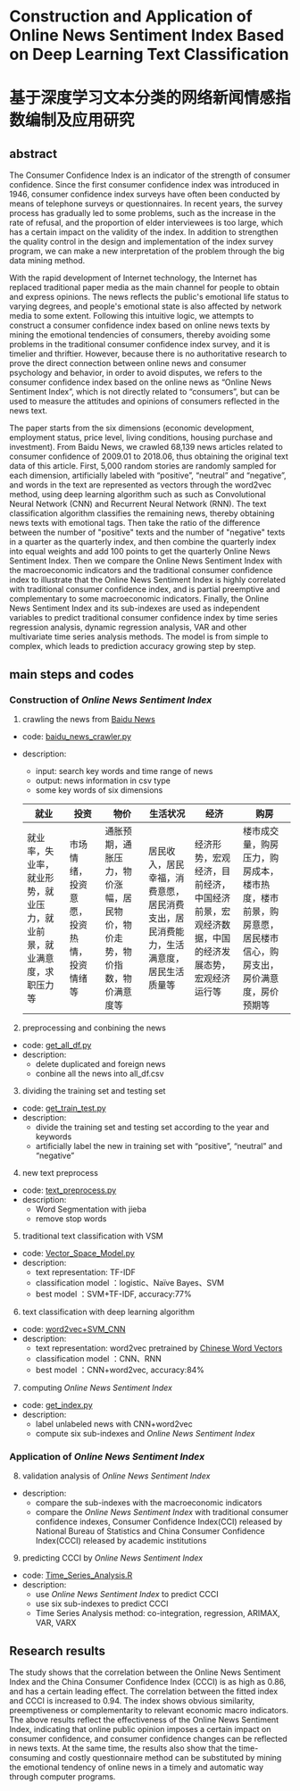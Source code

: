 # Construction and Application of Online News Sentiment Index Based on Deep Learning Text Classification
# 基于深度学习文本分类的网络新闻情感指数编制及应用研究

## abstract
The Consumer Confidence Index is an indicator of the strength of consumer confidence. Since the first consumer confidence index was introduced in 1946, consumer confidence index surveys have often been conducted by means of telephone surveys or questionnaires. In recent years, the survey process has gradually led to some problems, such as the increase in the rate of refusal, and the proportion of elder interviewees is too large, which has a certain impact on the validity of the index. In addition to strengthen the quality control in the design and implementation of the index survey program, we can make a new interpretation of the problem through the big data mining method.

With the rapid development of Internet technology, the Internet has replaced traditional paper media as the main channel for people to obtain and express opinions. The news reflects the public's emotional life status to varying degrees, and people's emotional state is also affected by network media to some extent. Following this intuitive logic, we attempts to construct a consumer confidence index based on online news texts by mining the emotional tendencies of consumers, thereby avoiding some problems in the traditional consumer confidence index survey, and it is timelier and thriftier. However, because there is no authoritative research to prove the direct connection between online news and consumer psychology and behavior, in order to avoid disputes, we refers to the consumer confidence index based on the online news as “Online News Sentiment Index”, which is not directly related to “consumers”, but can be used to measure the attitudes and opinions of consumers reflected in the news text.

The paper starts from the six dimensions (economic development, employment status, price level, living conditions, housing purchase and investment). From Baidu News, we crawled 68,139 news articles related to consumer confidence of 2009.01 to 2018.06, thus obtaining the original text data of this article. First, 5,000 random stories are randomly sampled for each dimension, artificially labeled with “positive”, “neutral” and “negative”, and words in the text are represented as vectors through the word2vec method, using deep learning algorithm such as such as Convolutional Neural Network (CNN) and Recurrent Neural Network (RNN). The text classification algorithm classifies the remaining news, thereby obtaining news texts with emotional tags. Then take the ratio of the difference between the number of "positive" texts and the number of "negative" texts in a quarter as the quarterly index, and then combine the quarterly index into equal weights and add 100 points to get the quarterly Online News Sentiment Index. Then we compare the Online News Sentiment Index with the macroeconomic indicators and the traditional consumer confidence index to illustrate that the Online News Sentiment Index is highly correlated with traditional consumer confidence index, and is partial preemptive and complementary to some macroeconomic indicators. Finally, the Online News Sentiment Index and its sub-indexes are used as independent variables to predict traditional consumer confidence index by time series regression analysis, dynamic regression analysis, VAR and other multivariate time series analysis methods. The model is from simple to complex, which leads to prediction accuracy growing step by step.


## main steps and codes
### Construction of *Online News Sentiment Index*
1. crawling the news from [Baidu News](https://news.baidu.com/)
- code: [baidu_news_crawler.py](https://github.com/Snowing-ST/Construction-and-Application-of-Online-News-Sentiment-Index/blob/master/1%20baidu_news_crawler.py)
- description:
    - input: search key words and time range of news
    - output: news information in csv type 
    - some key words of six dimensions

    |就业	|投资	|物价	|生活状况	|经济	|购房
    | ------ | ------ | ------ |------ | ------ | ------ |
    |就业率，失业率，就业形势，就业压力，就业前景，就业满意度，求职压力等 	|市场情绪，投资意愿，投资热情，投资情绪等 |通胀预期，通胀压力，物价涨幅，居民物价，物价走势，物价指数，物价满意度等|居民收入，居民幸福，消费意愿，居民消费支出，居民消费能力，生活满意度，居民生活质量等 |经济形势，宏观经济，目前经济，中国经济前景，宏观经济数据，中国的经济发展态势，宏观经济运行等|楼市成交量，购房压力，购房成本，楼市热度，楼市前景，购房意愿，居民楼市信心，购房支出，房价满意度，房价预期等|


2. preprocessing and conbining the news 
- code: [get_all_df.py](https://github.com/Snowing-ST/Construction-and-Application-of-Online-News-Sentiment-Index/blob/master/2%20get_all_df.py)
- description:
    - delete duplicated and foreign news
    - conbine all the news into all_df.csv 

3. dividing the training set and testing set
- code: [get_train_test.py](https://github.com/Snowing-ST/Construction-and-Application-of-Online-News-Sentiment-Index/blob/master/3%20get_train_test.py)
- description:
    - divide the training set and testing set according to the year and keywords
    - artificially label the new in training set with “positive”, “neutral” and “negative”

4. new text preprocess
- code: [text_preprocess.py](https://github.com/Snowing-ST/Construction-and-Application-of-Online-News-Sentiment-Index/blob/master/4%20text_preprocess.py)
- description:
    - Word Segmentation with jieba
    - remove stop words

5. traditional text classification with VSM
- code: [Vector_Space_Model.py](https://github.com/Snowing-ST/Construction-and-Application-of-Online-News-Sentiment-Index/blob/master/5%20Vector_Space_Model.py)
- description:
    - text representation: TF-IDF
    - classification model ：logistic、Naïve Bayes、SVM
    - best model ：SVM+TF-IDF, accuracy:77%

6. text classification with deep learning algorithm
- code: [word2vec+SVM_CNN](https://github.com/Snowing-ST/Construction-and-Application-of-Online-News-Sentiment-Index/tree/master/6%20word2vec%2BSVM_CNN)
- description:
    - text representation: word2vec pretrained by [Chinese Word Vectors](https://github.com/Embedding/Chinese-Word-Vectors)
    - classification model ：CNN、RNN
    - best model ：CNN+word2vec, accuracy:84%

7.  computing *Online News Sentiment Index*
- code: [get_index.py](https://github.com/Snowing-ST/Construction-and-Application-of-Online-News-Sentiment-Index/tree/master/7%20get_index.py)
- description:
    - label unlabeled news with CNN+word2vec 
    - compute six sub-indexes and *Online News Sentiment Index*

### Application of *Online News Sentiment Index*
8. validation analysis of *Online News Sentiment Index*
- description:
    - compare the sub-indexes with the macroeconomic indicators 
    - compare the *Online News Sentiment Index* with traditional consumer confidence indexes, Consumer Confidence Index(CCI) released by National Bureau of Statistics and China Consumer Confidence Index(CCCI) released by academic institutions

9. predicting CCCI by *Online News Sentiment Index*
- code: [Time_Series_Analysis.R](https://github.com/Snowing-ST/Construction-and-Application-of-Online-News-Sentiment-Index/tree/master/8%20Time_Series_Analysis.R)
- description:
    - use *Online News Sentiment Index* to predict CCCI
    - use six sub-indexes to predict CCCI
    - Time Series Analysis method: co-integration, regression, ARIMAX, VAR, VARX


## Research results
The study shows that the correlation between the Online News Sentiment Index and the China Consumer Confidence Index (CCCI) is as high as 0.86, and has a certain leading effect. The correlation between the fitted index and CCCI is increased to 0.94. The index shows obvious similarity, preemptiveness or complementarity to relevant economic macro indicators. The above results reflect the effectiveness of the Online News Sentiment Index, indicating that online public opinion imposes a certain impact on consumer confidence, and consumer confidence changes can be reflected in news texts. At the same time, the results also show that the time-consuming and costly questionnaire method can be substituted by mining the emotional tendency of online news in a timely and automatic way through computer programs.